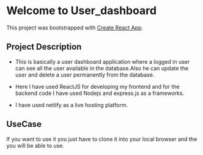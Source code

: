 # Welcome to User_dashboard

This project was bootstrapped with [Create React App](https://github.com/facebook/create-react-app).


## Project Description

* This is basically a user dashboard application where a logged in user can see all the user available in the database.Also he can update the user and delete a user permanently from the database.

* Here I have used ReactJS for developing my frontend and for the backend code I have used Nodejs and express.js as a frameworks.

* I have used netlify as a live hosting platform.


## UseCase
If you want to use it you just have to clone it into your local browser and the you will be able to use.
